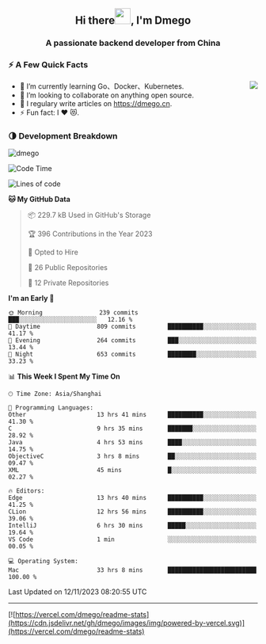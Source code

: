 <h2 align="center">Hi there<img src="https://cdn.jsdelivr.net/gh/dmego/images/img/Hi.gif" height="32" />, I'm Dmego </h2>
<h3 align="center">A passionate backend developer from China</h3>

### ⚡️ A Few Quick Facts

<img align="right" src="https://readme-stats-dmego.vercel.app/api?username=dmego&show_icons=true&icon_color=1573B3&hide_title=true&text_color=718096&bg_color=00000000&hide_border=true"/>

<ul>
    <li> 🌱 I’m currently learning Go、Docker、Kubernetes.</li>
    <li> 👯 I’m looking to collaborate on anything open source.</li>
    <li> 📝 I regulary write articles on <a href="https://dmego.cn">https://dmego.cn</a>.</li>
    <li> ⚡ Fun fact: I ❤️ 😻.</li>
</ul>

### 🌗 Development Breakdown

<img src="https://komarev.com/ghpvc/?username=dmego" alt="dmego" />

<!--START_SECTION:waka-->
![Code Time](http://img.shields.io/badge/Code%20Time-2%2C367%20hrs%2019%20mins-blue)

![Lines of code](https://img.shields.io/badge/From%20Hello%20World%20I%27ve%20Written-680.9%20thousand%20lines%20of%20code-blue)

**🐱 My GitHub Data** 

> 📦 229.7 kB Used in GitHub's Storage 
 > 
> 🏆 396 Contributions in the Year 2023
 > 
> 💼 Opted to Hire
 > 
> 📜 26 Public Repositories 
 > 
> 🔑 12 Private Repositories 
 > 
**I'm an Early 🐤** 

```text
🌞 Morning                239 commits         ███░░░░░░░░░░░░░░░░░░░░░░   12.16 % 
🌆 Daytime                809 commits         ██████████░░░░░░░░░░░░░░░   41.17 % 
🌃 Evening                264 commits         ███░░░░░░░░░░░░░░░░░░░░░░   13.44 % 
🌙 Night                  653 commits         ████████░░░░░░░░░░░░░░░░░   33.23 % 
```


📊 **This Week I Spent My Time On** 

```text
🕑︎ Time Zone: Asia/Shanghai

💬 Programming Languages: 
Other                    13 hrs 41 mins      ██████████░░░░░░░░░░░░░░░   41.30 % 
C                        9 hrs 35 mins       ███████░░░░░░░░░░░░░░░░░░   28.92 % 
Java                     4 hrs 53 mins       ████░░░░░░░░░░░░░░░░░░░░░   14.75 % 
ObjectiveC               3 hrs 8 mins        ██░░░░░░░░░░░░░░░░░░░░░░░   09.47 % 
XML                      45 mins             █░░░░░░░░░░░░░░░░░░░░░░░░   02.27 % 

🔥 Editors: 
Edge                     13 hrs 40 mins      ██████████░░░░░░░░░░░░░░░   41.25 % 
CLion                    12 hrs 56 mins      ██████████░░░░░░░░░░░░░░░   39.06 % 
IntelliJ                 6 hrs 30 mins       █████░░░░░░░░░░░░░░░░░░░░   19.64 % 
VS Code                  1 min               ░░░░░░░░░░░░░░░░░░░░░░░░░   00.05 % 

💻 Operating System: 
Mac                      33 hrs 8 mins       █████████████████████████   100.00 % 
```


 Last Updated on 12/11/2023 08:20:55 UTC
<!--END_SECTION:waka-->

---

[![https://vercel.com/dmego/readme-stats](https://cdn.jsdelivr.net/gh/dmego/images/img/powered-by-vercel.svg)](https://vercel.com/dmego/readme-stats)

